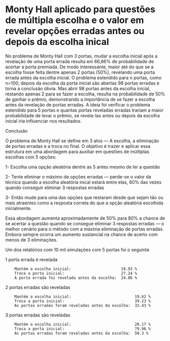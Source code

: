 # Monty Hall aplicado para questões de múltipla escolha e o valor em revelar opções erradas antes ou depois da escolha inical

  No problema de Monty Hall com 3 portas, mudar a escolha inicial após a revelação de uma porta errada resulta em 66,66% de probabilidade de acertar a porta premiada. De modo interessante, maior até do que se a escolha fosse feita dentre apenas 2 portas (50%), revelando uma porta errada antes da escolha inicial. O problema estendido para n portas, como n=100, depois da escolha da porta inicial são abertas 98 portas erradas e torna a conclusão óbvia. Mas abrir 98 portas antes da escolha inicial, restando apenas 2 para se fazer a escolha, resulta na probabilidade de 50% de ganhar o prêmio, demonstrando a importância de se fazer a escolha antes da revelação de portas erradas. A ideia foi verificar o problema estendido para 5 portas e quantas portas reveladas erradas trariam a maior probabilidade de levar o prêmio, se revela-las antes ou depois da escolha inicial iria influenciar nos resultados.

Conclusão

  O problema de Monty Hall se define em 3 atos — A escolha, a eliminação de portas erradas e a troca no final. O objetivo é trazer e aplicar essa estrutura em uma abordagem para auxiliar em questões de múltiplas escolhas com 5 opções:

1- Escolha uma opção aleatória dentre as 5 antes mesmo de ler a questão

2- Tente eliminar o máximo de opções erradas — perde-se o valor da técnica quando a escolha aleatória inical estará entre elas, 60% das vezes quando conseguir eliminar 3 respostas erradas

3- Então mude para uma das opções que restaram desde que sejam tão ou mais atraentes como a resposta correta do que a opção aleatória escolhida inicialmente.

  Essa abordagem aumenta aproximadamente de 50% para 80% a chance de se acertar a questão quando se consegue eliminar 3 respostas erradas — o melhor cenário para o método com a máxima eliminação de portas erradas. Embora sempre ocorra um aumento sustancial na chance de acerto com menos de 3 eliminações.

Um dos relatórios com 10 mil simulações com 5 portas foi o seguinte 

1 porta errada é revelada

		Mantém a escolha inicial:                      19.93 %
		Troca a porta inicial:                         27.24 %
		A porta errada foi revelada antes da escolha:  24.86 %

2 portas erradas são reveladas

		Mantém a escolha inicial:                            19.62 %
		Troca a porta inicial:                               39.23 %
		As portas erradas foram reveladas antes da escolha:  33.43 %

3 portas erradas são reveladas

		Mantém a escolha inicial:                            20.17 %
		Troca a porta inicial:                               79.96 %
		As portas erradas foram reveladas antes da escolha:  50.3 %
